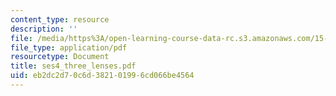 ```yaml
---
content_type: resource
description: ''
file: /media/https%3A/open-learning-course-data-rc.s3.amazonaws.com/15-322-leading-organizations-ii-fall-2003/eb2dc2d70c6d382101996cd066be4564_ses4_three_lenses.pdf
file_type: application/pdf
resourcetype: Document
title: ses4_three_lenses.pdf
uid: eb2dc2d7-0c6d-3821-0199-6cd066be4564
---
```

